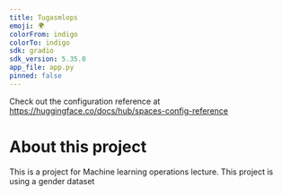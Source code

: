 ```yaml
---
title: Tugasmlops
emoji: 🌍
colorFrom: indigo
colorTo: indigo
sdk: gradio
sdk_version: 5.35.0
app_file: app.py
pinned: false
---
```


Check out the configuration reference at https://huggingface.co/docs/hub/spaces-config-reference

# About this project

This is a project for Machine learning operations lecture. This project is using a gender dataset
